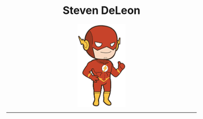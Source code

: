 <div style="display:flex; flex-direction:column; justify-content: center; margin: 0 auto; text-align: center">
    <h1> Steven DeLeon </h1>
    <img src="https://raw.githubusercontent.com/Stevendeleon/portfolio-v2/master/public/chibi-flash.png" alt="chibi art style of the flash"
        style="width:8rem; margin: 0 auto" />
</div>
<hr />

